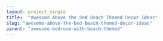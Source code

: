 ```yaml
---
layout: project_single
title:  "Awesome Above the Bed Beach Themed Decor Ideas"
slug: "awesome-above-the-bed-beach-themed-decor-ideas"
parent: "awesome-bedroom-with-beach-themed"
---
```

 